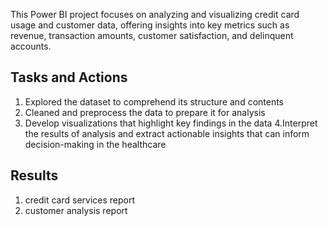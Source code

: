 This Power BI project focuses on analyzing and visualizing credit card usage and customer data, offering insights into key metrics such as revenue, transaction amounts, customer satisfaction, and delinquent accounts.

## Tasks and Actions
1. Explored the dataset to comprehend its structure and contents
2. Cleaned and preprocess the data to  prepare it for analysis
3. Develop visualizations that highlight key findings in the data
4.Interpret the results of analysis and extract actionable insights that can inform decision-making in the healthcare

## Results

1. credit card services report 
2. customer analysis report
